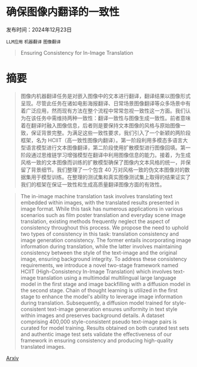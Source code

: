 # 确保图像内翻译的一致性

发布时间：2024年12月23日

`LLM应用` `机器翻译` `图像翻译`

> Ensuring Consistency for In-Image Translation

# 摘要

> 图像内机器翻译任务是对嵌入图像中的文本进行翻译，翻译结果以图像形式呈现。尽管此任务在诸如电影海报翻译、日常场景图像翻译等众多场景中有着广泛应用，然而现有方法在整个流程中常常忽视一致性这一方面。我们认为在该任务中需维持两种一致性：翻译一致性与图像生成一致性。前者意味着在翻译时融入图像信息，后者则是要保持文本图像的风格与原始图像一致，保证背景完整。为满足这些一致性要求，我们引入了一个新颖的两阶段框架，名为 HCIIT（高一致性图像内翻译）。第一阶段利用多模态多语言大型语言模型进行文本图像翻译，第二阶段使用扩散模型进行图像回填。第一阶段通过思维链学习增强模型在翻译中利用图像信息的能力。接着，为生成风格一致的文本图像而训练的扩散模型确保了图像内文本风格的统一，并保留了背景细节。我们整理了一个包含 40 万对风格一致的伪文本图像对的数据集用于模型训练。在整理的测试集和真实图像测试集上取得的结果证实了我们的框架在保证一致性和生成高质量翻译图像方面的有效性。

> The in-image machine translation task involves translating text embedded within images, with the translated results presented in image format. While this task has numerous applications in various scenarios such as film poster translation and everyday scene image translation, existing methods frequently neglect the aspect of consistency throughout this process. We propose the need to uphold two types of consistency in this task: translation consistency and image generation consistency. The former entails incorporating image information during translation, while the latter involves maintaining consistency between the style of the text-image and the original image, ensuring background integrity. To address these consistency requirements, we introduce a novel two-stage framework named HCIIT (High-Consistency In-Image Translation) which involves text-image translation using a multimodal multilingual large language model in the first stage and image backfilling with a diffusion model in the second stage. Chain of thought learning is utilized in the first stage to enhance the model's ability to leverage image information during translation. Subsequently, a diffusion model trained for style-consistent text-image generation ensures uniformity in text style within images and preserves background details. A dataset comprising 400,000 style-consistent pseudo text-image pairs is curated for model training. Results obtained on both curated test sets and authentic image test sets validate the effectiveness of our framework in ensuring consistency and producing high-quality translated images.

[Arxiv](https://arxiv.org/abs/2412.18139)